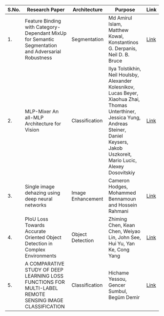 | S.No. | Research Paper | Architecture | Purpose | Link |
| ---- | ---- | ---- | ---- | ---- |
|1.|Feature Binding with Category-Dependant MixUp for Semantic Segmentation and Adversarial Robustness|Segmentation|Md Amirul Islam, Matthew Kowal, Konstantinos G. Derpanis, Neil D. B. Bruce|[Link](https://github.com/kwanit1142/Research-Papers-Reading-Directory/blob/main/Computer%20Vision/Feature%20Binding%20with%20Category-Dependant%20MixUp%20for%20Semantic%20Segmentation%20and%20Adversarial%20Robustness.pdf)|
|2.|MLP-Mixer An all-MLP Architecture for Vision|Classification|Ilya Tolstikhin, Neil Houlsby, Alexander Kolesnikov, Lucas Beyer, Xiaohua Zhai, Thomas Unterthiner, Jessica Yung, Andreas Steiner, Daniel Keysers, Jakob Uszkoreit, Mario Lucic, Alexey Dosovitskiy|[Link](https://github.com/kwanit1142/Research-Papers-Reading-Directory/blob/main/Computer%20Vision/MLP-Mixer%20An%20all-MLP%20Architecture%20for%20Vision.pdf)|
|3.|Single image dehazing using deep neural networks|Image Enhancement|Cameron Hodges, Mohammed Bennamoun and Hossein Rahmani|[Link](https://github.com/kwanit1142/Research-Papers-Reading-Directory/blob/main/Computer%20Vision/Single%20image%20dehazing%20using%20deep%20neural%20networks.pdf)|
|4.|PIoU Loss Towards Accurate Oriented Object Detection in Complex Environments|Object Detection|Zhiming Chen, Kean Chen, Weiyao Lin, John See, Hui Yu, Yan Ke, Cong Yang|[Link](https://github.com/kwanit1142/Research-Papers-Reading-Directory/blob/main/Computer%20Vision/PIoU%20Loss%20Towards%20Accurate%20Oriented%20Object%20Detection%20in%20Complex%20Environments.pdf)|
|5.|A COMPARATIVE STUDY OF DEEP LEARNING LOSS FUNCTIONS FOR MULTI-LABEL REMOTE SENSING IMAGE CLASSIFICATION|Classification|Hichame Yessou, Gencer Sumbul, Begüm Demir|[Link](https://github.com/kwanit1142/Research-Papers-Reading-Directory/blob/main/Computer%20Vision/A%20COMPARATIVE%20STUDY%20OF%20DEEP%20LEARNING%20LOSS%20FUNCTIONS%20FOR%20MULTI-LABEL%20REMOTE%20SENSING%20IMAGE%20CLASSIFICATION.pdf)|
